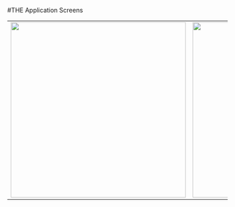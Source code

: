 #THE Application Screens
<table>
<tr>
    <td valign="top"><img src = "https://user-images.githubusercontent.com/104123014/217907330-bb6af91d-2461-4430-bbb6-0a535ffae55c.PNG" width=400 /></td>
    <td valign="top"><img src = "https://user-images.githubusercontent.com/104123014/217907350-eee006d1-8caf-4e47-a477-8244d50edd28.PNG" width=400 /></td>
    <td valign="top"><img src = "https://user-images.githubusercontent.com/104123014/217907397-e5706868-af24-486a-a3da-68de028e2b21.PNG" width=400 /></td>
    <td valign="top"><img src = "https://user-images.githubusercontent.com/104123014/217907431-29dadc47-a1e7-4de8-b1a2-2874a04f1f34.PNG" width=400 /></td>  
</tr>
</table>
